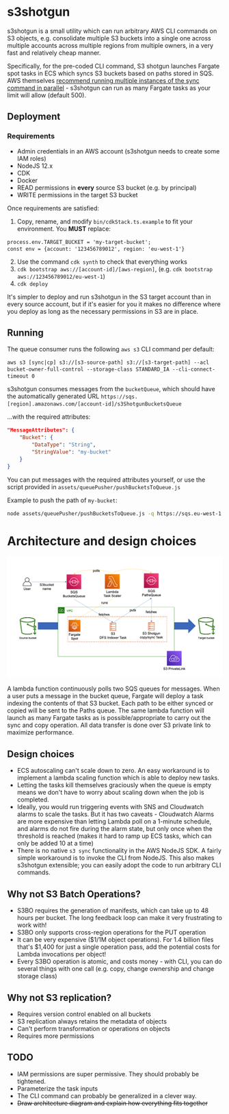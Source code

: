 # s3shotgun

s3shotgun is a small utility which can run arbitrary AWS CLI commands on S3 objects, e.g. consolidate multiple S3 buckets into a single one across multiple accounts across multiple regions from multiple owners, in a very fast and relatively cheap manner.

Specifically, for the pre-coded CLI command, S3 shotgun launches Fargate spot tasks in ECS which syncs S3 buckets based on paths stored in SQS. AWS themselves [recommend running multiple instances of the sync command in parallel](https://aws.amazon.com/premiumsupport/knowledge-center/s3-improve-transfer-sync-command/) - s3shotgun can run as many Fargate tasks as your limit will allow (default 500).

## Deployment
### Requirements
* Admin credentials in an AWS account (s3shotgun needs to create some IAM roles)
* NodeJS 12.x
* CDK
* Docker
* READ permissions in **every** source S3 bucket (e.g. by principal)
* WRITE permissions in the target S3 bucket

Once requirements are satisfied:
1. Copy, rename, and modify `bin/cdkStack.ts.example` to fit your environment. You **MUST** replace:
```
process.env.TARGET_BUCKET = 'my-target-bucket';
const env = {account: '123456789012', region: 'eu-west-1'}
```

2. Use the command `cdk synth` to check that everything works
3. `cdk bootstrap aws://[account-id]/[aws-region]`, (e.g. `cdk bootstrap aws://123456789012/eu-west-1`)
4. `cdk deploy`

It's simpler to deploy and run s3shotgun in the S3 target account than in every source account, but if it's easier for you it makes no difference where you deploy as long as the necessary permissions in S3 are in place.

## Running
The queue consumer runs the following `aws s3` CLI command per default:
```
aws s3 [sync|cp] s3://[s3-source-path] s3://[s3-target-path] --acl bucket-owner-full-control --storage-class STANDARD_IA --cli-connect-timeout 0
```

s3shotgun consumes messages from the `bucketQueue`, which should have the automatically generated URL `https://sqs.[region].amazonaws.com/[account-id]/s3ShotgunBucketsQueue`

...with the required attributes:
```json
"MessageAttributes": {
    "Bucket": {
        "DataType": "String",
        "StringValue": "my-bucket"
    }
}
```

You can put messages with the required attributes yourself, or use the script provided in `assets/queuePusher/pushBucketsToQueue.js`

Example to push the path of `my-bucket`:

```bash
node assets/queuePusher/pushBucketsToQueue.js -q https://sqs.eu-west-1.amazonaws.com/123456789012/s3ShotgunBucketsQueue -b my-bucket
```

# Architecture and design choices

![s3shotgun architecture](prettypicture.png)

A lambda function continuously polls two SQS queues for messages. When a user puts a message in the bucket queue, Fargate will deploy a task indexing the contents of that S3 bucket. Each path to be either synced or copied will be sent to the Paths queue. The same lambda function will launch as many Fargate tasks as is possible/appropriate to carry out the sync and copy operation. All data transfer is done over S3 private link to maximize performance.

## Design choices
* ECS autoscaling can't scale down to zero. An easy workaround is to implement a lambda scaling function which is able to deploy new tasks.
* Letting the tasks kill themselves graciously when the queue is empty means we don't have to worry about scaling down when the job is completed.
* Ideally, you would run triggering events with SNS and Cloudwatch alarms to scale the tasks. But it has two caveats - Cloudwatch Alarms are more expensive than letting Lambda poll on a 1-minute schedule, and alarms do not fire during the alarm state, but only once when the threshold is reached (makes it hard to ramp up ECS tasks, which can only be added 10 at a time)
* There is no native `s3 sync` functionality in the AWS NodeJS SDK. A fairly simple workaround is to invoke the CLI from NodeJS. This also makes s3shotgun extensible; you can easily adopt the code to run arbitrary CLI commands.

## Why not S3 Batch Operations?
* S3BO requires the generation of manifests, which can take up to 48 hours per bucket. The long feedback loop can make it very frustrating to work with!
* S3BO only supports cross-region operations for the PUT operation
* It can be very expensive ($1/1M object operations). For 1.4 billion files that's $1,400 for just a single operation pass, add the potential costs for Lambda invocations per object!
* Every S3BO operation is atomic, and costs money - with CLI, you can do several things with one call (e.g. copy, change ownership and change storage class)

## Why not S3 replication?
* Requires version control enabled on all buckets
* S3 replication always retains the metadata of objects
* Can't perform transformation or operations on objects
* Requires more permissions


## TODO

* IAM permissions are super permissive. They should probably be tightened.
* Parameterize the task inputs
* The CLI command can probably be generalized in a clever way.
* ~~Draw architecture diagram and explain how everything fits together~~